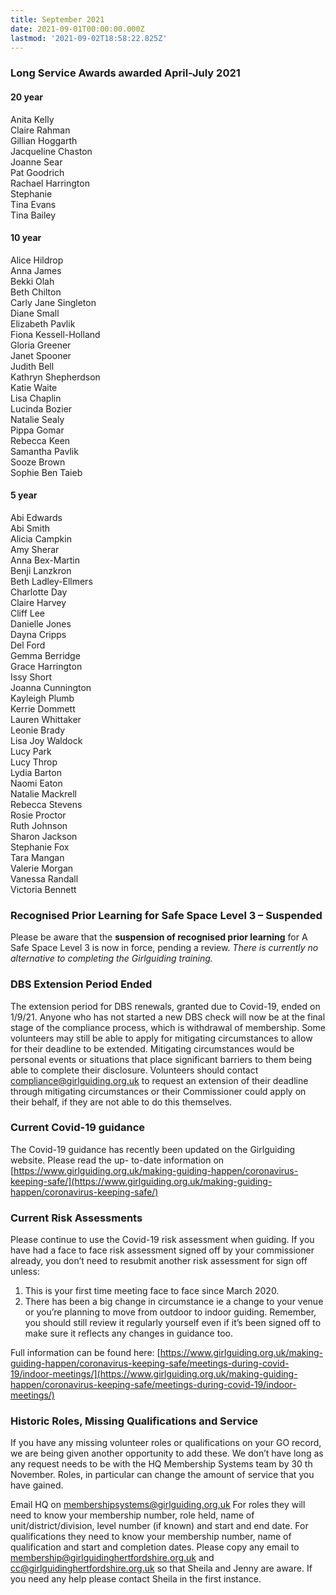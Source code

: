 ```yaml
---
title: September 2021
date: 2021-09-01T00:00:00.000Z
lastmod: '2021-09-02T18:58:22.825Z'
---
```

### Long Service Awards awarded April-July 2021
#### 20 year

Anita Kelly  
Claire Rahman  
Gillian Hoggarth  
Jacqueline Chaston  
Joanne Sear  
Pat Goodrich  
Rachael Harrington  
Stephanie  
Tina Evans  
Tina Bailey  

#### 10 year
Alice Hildrop  
Anna James  
Bekki Olah  
Beth Chilton  
Carly Jane Singleton  
Diane Small  
Elizabeth Pavlik  
Fiona Kessell-Holland  
Gloria Greener  
Janet Spooner  
Judith Bell  
Kathryn Shepherdson  
Katie Waite  
Lisa Chaplin  
Lucinda Bozier  
Natalie Sealy  
Pippa Gomar  
Rebecca Keen  
Samantha Pavlik  
Sooze Brown  
Sophie Ben Taieb  

#### 5 year
Abi Edwards  
Abi Smith  
Alicia Campkin  
Amy Sherar  
Anna Bex-Martin  
Benji Lanzkron  
Beth Ladley-Ellmers  
Charlotte Day  
Claire Harvey  
Cliff Lee  
Danielle Jones  
Dayna Cripps  
Del Ford  
Gemma Berridge  
Grace Harrington  
Issy Short  
Joanna Cunnington  
Kayleigh Plumb  
Kerrie Dommett  
Lauren Whittaker  
Leonie Brady  
Lisa Joy Waldock  
Lucy Park  
Lucy Throp  
Lydia Barton  
Naomi Eaton  
Natalie Mackrell  
Rebecca Stevens  
Rosie Proctor  
Ruth Johnson  
Sharon Jackson  
Stephanie Fox  
Tara Mangan  
Valerie Morgan  
Vanessa Randall  
Victoria Bennett  

### Recognised Prior Learning for Safe Space Level 3 – Suspended
Please be aware that the **suspension of recognised prior learning** for A Safe Space Level 3 is now in force, pending a review. _There is currently no alternative to completing the Girlguiding training._

### DBS Extension Period Ended
The extension period for DBS renewals, granted due to Covid-19, ended on 1/9/21. Anyone who
has not started a new DBS check will now be at the final stage of the compliance process, which is
withdrawal of membership. Some volunteers may still be able to apply for mitigating
circumstances to allow for their deadline to be extended. Mitigating circumstances would be
personal events or situations that place significant barriers to them being able to complete their
disclosure. Volunteers should contact compliance@girlguiding.org.uk to request an extension of
their deadline through mitigating circumstances or their Commissioner could apply on their behalf,
if they are not able to do this themselves.

### Current Covid-19 guidance
The Covid-19 guidance has recently been updated on the Girlguiding website. Please read the up-
to-date information on [https://www.girlguiding.org.uk/making-guiding-happen/coronavirus-keeping-safe/](https://www.girlguiding.org.uk/making-guiding-happen/coronavirus-keeping-safe/)

### Current Risk Assessments
Please continue to use the Covid-19 risk assessment when guiding. If you have had a face to face risk
assessment signed off by your commissioner already, you don’t need to resubmit another risk
assessment for sign off unless: 

1. This is your first time meeting face to face since March 2020.
2. There has been a big change in circumstance ie a change to your venue or you’re planning to
move from outdoor to indoor guiding. Remember, you should still review it regularly yourself
even if it’s been signed off to make sure it reflects any changes in guidance too.

Full information can be found here: [https://www.girlguiding.org.uk/making-guiding-happen/coronavirus-keeping-safe/meetings-during-covid-19/indoor-meetings/](https://www.girlguiding.org.uk/making-guiding-happen/coronavirus-keeping-safe/meetings-during-covid-19/indoor-meetings/)

### Historic Roles, Missing Qualifications and Service
If you have any missing volunteer roles or qualifications on your GO record, we are being given
another opportunity to add these. We don’t have long as any request needs to be with the HQ
Membership Systems team by 30 th November. Roles, in particular can change the amount of service
that you have gained.

Email HQ on [membershipsystems@girlguiding.org.uk](mailto:membershipsystems@girlguiding.org.uk) For roles they will need to know your membership number, role held, name of unit/district/division, level number (if known) and start and end date. For qualifications they need to know your membership number, name of qualification and start and completion dates. Please copy any email to [membership@girlguidinghertfordshire.org.uk](mailto:membership@girlguidinghertfordshire.org.uk) and [cc@girlguidinghertfordshire.org.uk](mailto:cc@girlguidinghertfordshire.org.uk) so that Sheila and Jenny are aware. If you need any help please contact Sheila in the first instance.
